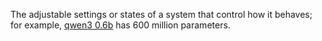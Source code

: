 The adjustable settings or states of a system that control how it behaves; for example, [qwen3 0.6b](https://artificialanalysis.ai/?models=qwen3-0.6b-instruct) has 600 million parameters.